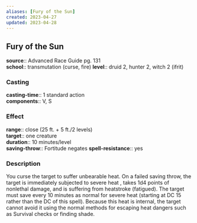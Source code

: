 ```yaml
---
aliases: [Fury of the Sun]
created: 2023-04-27
updated: 2023-04-28
---
```


## Fury of the Sun

**source**:: Advanced Race Guide pg. 131  
**school**:: transmutation (curse, fire)
**level**:: druid 2, hunter 2, witch 2 (ifrit)

### Casting

**casting-time**:: 1 standard action  
**components**:: V, S

### Effect

**range**:: close (25 ft. + 5 ft./2 levels)  
**target**:: one creature  
**duration**:: 10 minutes/level  
**saving-throw**:: Fortitude negates
**spell-resistance**:: yes

### Description

You curse the target to suffer unbearable heat. On a failed saving throw, the target is immediately subjected to severe heat , takes 1d4 points of nonlethal damage, and is suffering from heatstroke (fatigued). The target must save every 10 minutes as normal for severe heat (starting at DC 15 rather than the DC of this spell). Because this heat is internal, the target cannot avoid it using the normal methods for escaping heat dangers such as Survival checks or finding shade.

